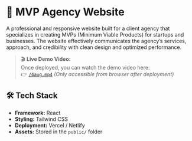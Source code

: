# 🚀 MVP Agency Website

A professional and responsive website built for a client agency that specializes in creating MVPs (Minimum Viable Products) for startups and businesses. The website effectively communicates the agency’s services, approach, and credibility with clean design and optimized performance.

> 🎬 **Live Demo Video:**  
Once deployed, you can watch the demo video here:  
👉 [`/4aug.mp4`](./public/4aug.mp4)
_(Only accessible from browser after deployment)_

## 🛠️ Tech Stack

- **Framework:**  React
- **Styling:** Tailwind CSS
- **Deployment:** Vercel / Netlify
- **Assets:** Stored in the `public/` folder


